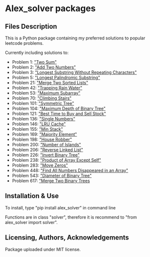 # Alex_solver packages


## Files Description

This is a Python package containing my preferred solutions to popular leetcode problems.

Currently including solutions to:

- Problem 1: ["Two Sum"](https://leetcode.com/problems/two-sum/)
- Problem 2: ["Add Two Numbers"](https://leetcode.com/problems/add-two-numbers/)
- Problem 3: ["Longest Substring Without Repeating Characters"](https://leetcode.com/problems/longest-substring-without-repeating-characters/)
- Problem 5: ["Longest Palindromic Substring"](https://leetcode.com/problems/longest-palindromic-substring/)
- Problem 21: ["Merge Two Sorted Lists"](https://leetcode.com/problems/merge-two-sorted-lists/)
- Problem 42: ["Trapping Rain Water"](https://leetcode.com/problems/trapping-rain-water/)
- Problem 53: ["Maximum Subarray"](https://leetcode.com/problems/maximum-subarray/)
- Problem 70: ["Climbing Stairs"](https://leetcode.com/problems/climbing-stairs/)
- Problem 101: ["Symmetric Tree"](https://leetcode.com/problems/symmetric-tree/)
- Problem 104: ["Maximum Depth of Binary Tree"](https://leetcode.com/problems/maximum-depth-of-binary-tree/)
- Problem 121: ["Best Time to Buy and Sell Stock"](https://leetcode.com/problems/best-time-to-buy-and-sell-stock/)
- Problem 136: ["Single Numbers"](https://leetcode.com/problems/single-number/)
- Problem 146: ["LRU Cache"]("https://leetcode.com/problems/lru-cache/")
- Problem 155: ["Min Stack"](https://leetcode.com/problems/min-stack/)
- Problem 169: ["Majority Element"](https://leetcode.com/problems/majority-element/)
- Problem 198: ["House Robber"]("https://leetcode.com/problems/house-robber/")
- Problem 200: ["Number of Islands"](https://leetcode.com/problems/number-of-islands/)
- Problem 206: ["Reverse Linked List"](https://leetcode.com/problems/reverse-linked-list/)
- Problem 226: ["Invert Binary Tree"](https://leetcode.com/problems/invert-binary-tree/)
- Problem 238: ["Product of Array Except Self"](https://leetcode.com/problems/product-of-array-except-self/)
- Problem 283: ["Move Zeros"](https://leetcode.com/problems/move-zeroes/)
- Problem 448: ["Find All Numbers Disappeared in an Array"](https://leetcode.com/problems/find-all-numbers-disappeared-in-an-array/)
- Problem 543: ["Diameter of Binary Tree"](https://leetcode.com/problems/diameter-of-binary-tree/)
- Problem 617: ["Merge Two Binary Trees](https://leetcode.com/problems/merge-two-binary-trees/)


## Installation & Use

To install, type "pip install alex_solver" in command line

Functions are in class "solver", therefore it is recommend to "from alex_solver import solver".


## Licensing, Authors, Acknowledgements

Package uploaded under MIT license.
